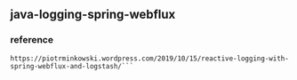 
## java-logging-spring-webflux

### reference
```
https://piotrminkowski.wordpress.com/2019/10/15/reactive-logging-with-spring-webflux-and-logstash/```
